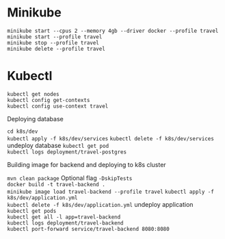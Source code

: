 # Minikube

`minikube start --cpus 2 --memory 4gb --driver docker --profile travel`
`minikube start --profile travel`  
`minikube stop --profile travel`  
`minikube delete --profile travel`

# Kubectl

`kubectl get nodes`  
`kubectl config get-contexts`  
`kubectl config use-context travel`  

Deploying database

`cd k8s/dev`  
`kubectl apply -f k8s/dev/services` 
`kubectl delete -f k8s/dev/services`  undeploy database
`kubectl get pod`  
`kubectl logs deployment/travel-postgres`  

Building image for backend and deploying to k8s cluster

`mvn clean package` Optional flag `-DskipTests`  
`docker build -t travel-backend .`  
`minikube image load travel-backend --profile travel`
`kubectl apply -f k8s/dev/application.yml`  
`kubectl delete -f k8s/dev/application.yml` undeploy application   
`kubectl get pods`  
`kubectl get all -l app=travel-backend`  
`kubectl logs deployment/travel-backend`  
`kubectl port-forward service/travel-backend 8080:8080`  